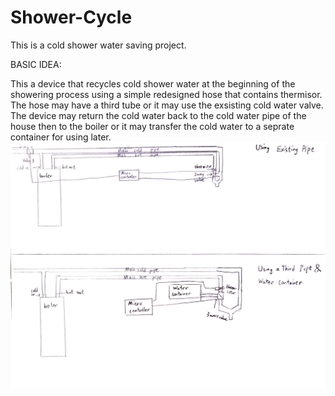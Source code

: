 # Shower-Cycle
This is a cold shower water saving project.

BASIC IDEA: 

This a device that recycles cold shower water at the beginning of the showering process using a simple redesigned hose that contains thermisor. The hose may have a third tube or it may use the exsisting cold water valve. The device may return the cold water back to the cold water pipe of the house then to the boiler or it may transfer the cold water to a seprate container for using later.
![alt text](https://raw.githubusercontent.com/tdx0601/Shower-Cycle/master/Scan%20Feb%201%2C%202019.jpg)
